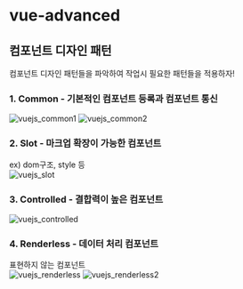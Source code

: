 # vue-advanced

## 컴포넌트 디자인 패턴
컴포넌트 디자인 패턴들을 파악하여 작업시 필요한 패턴들을 적용하자!           

### 1. Common - 기본적인 컴포넌트 등록과 컴포넌트 통신                   
![vuejs_common1](https://user-images.githubusercontent.com/42309919/104389102-09960900-557e-11eb-8ecd-bb98ea36e270.PNG)
![vuejs_common2](https://user-images.githubusercontent.com/42309919/104389108-0ac73600-557e-11eb-853d-6e7ffa282676.PNG)
### 2. Slot - 마크업 확장이 가능한 컴포넌트                   
   ex) dom구조, style 등               
![vuejs_slot](https://user-images.githubusercontent.com/42309919/104389367-a48ee300-557e-11eb-8845-5f92830d2119.PNG)
### 3. Controlled - 결합력이 높은 컴포넌트                   
![vuejs_controlled](https://user-images.githubusercontent.com/42309919/104389109-0ac73600-557e-11eb-8ca9-bcc67696df04.PNG)
### 4. Renderless - 데이터 처리 컴포넌트                   
   표현하지 않는 컴포넌트                   
![vuejs_renderless](https://user-images.githubusercontent.com/42309919/104389111-0b5fcc80-557e-11eb-901f-023a774e27a0.PNG)
![vuejs_renderless2](https://user-images.githubusercontent.com/42309919/104389113-0b5fcc80-557e-11eb-8cea-e417d161d546.PNG)
